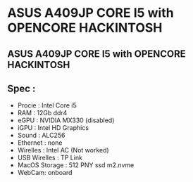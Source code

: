 # ASUS A409JP CORE I5 with OPENCORE HACKINTOSH
## ASUS A409JP CORE I5 with OPENCORE HACKINTOSH

## Spec :
- Procie : Intel Core i5
- RAM : 12Gb ddr4
- eGPU : NVIDIA MX330 (disabled)
- iGPU : Intel HD Graphics
- Sound : ALC256
- Ethernet : none
- Wirelles : Intel AC (Not worked)
- USB Wirelles : TP Link
- MacOS Storage : 512 PNY ssd m2.nvme
- WebCam: onboard
